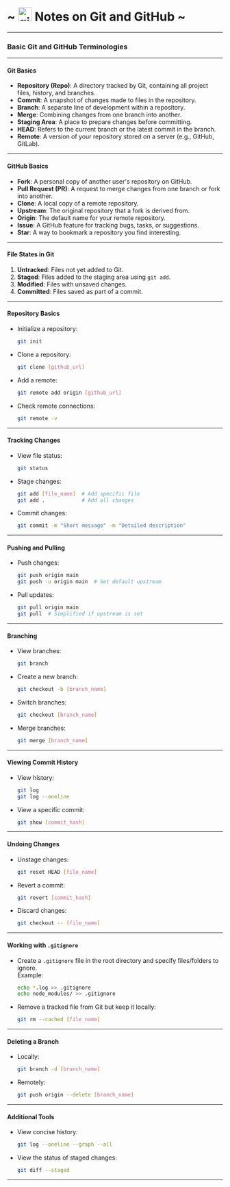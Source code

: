 
#  ~ <a href="https://git-scm.com/" target="_blank" rel="noreferrer"> <img src="https://www.vectorlogo.zone/logos/git-scm/git-scm-icon.svg" alt="git" height="32"/></a> Notes on Git and GitHub ~

---
### **Basic Git and GitHub Terminologies**

---

#### **Git Basics**
- **Repository (Repo)**: A directory tracked by Git, containing all project files, history, and branches.
- **Commit**: A snapshot of changes made to files in the repository.
- **Branch**: A separate line of development within a repository.
- **Merge**: Combining changes from one branch into another.
- **Staging Area**: A place to prepare changes before committing.
- **HEAD**: Refers to the current branch or the latest commit in the branch.
- **Remote**: A version of your repository stored on a server (e.g., GitHub, GitLab).

---

#### **GitHub Basics**
- **Fork**: A personal copy of another user's repository on GitHub.
- **Pull Request (PR)**: A request to merge changes from one branch or fork into another.
- **Clone**: A local copy of a remote repository.
- **Upstream**: The original repository that a fork is derived from.
- **Origin**: The default name for your remote repository.
- **Issue**: A GitHub feature for tracking bugs, tasks, or suggestions.
- **Star**: A way to bookmark a repository you find interesting.

---

#### **File States in Git**
1. **Untracked**: Files not yet added to Git.
2. **Staged**: Files added to the staging area using `git add`.
3. **Modified**: Files with unsaved changes.
4. **Committed**: Files saved as part of a commit.

---

#### **Repository Basics**  
- Initialize a repository:  
  ```bash
  git init
  ```

- Clone a repository:  
  ```bash
  git clone [github_url]
  ```

- Add a remote:  
  ```bash
  git remote add origin [github_url]
  ```

- Check remote connections:  
  ```bash
  git remote -v
  ```

---

#### **Tracking Changes**  
- View file status:  
  ```bash
  git status
  ```

- Stage changes:  
  ```bash
  git add [file_name]  # Add specific file
  git add .            # Add all changes
  ```

- Commit changes:  
  ```bash
  git commit -m "Short message" -m "Detailed description"
  ```

---

#### **Pushing and Pulling**  
- Push changes:  
  ```bash
  git push origin main
  git push -u origin main  # Set default upstream
  ```

- Pull updates:  
  ```bash
  git pull origin main
  git pull  # Simplified if upstream is set
  ```

---

#### **Branching**  
- View branches:  
  ```bash
  git branch
  ```

- Create a new branch:  
  ```bash
  git checkout -b [branch_name]
  ```

- Switch branches:  
  ```bash
  git checkout [branch_name]
  ```

- Merge branches:  
  ```bash
  git merge [branch_name]
  ```

---

#### **Viewing Commit History**  
- View history:  
  ```bash
  git log
  git log --oneline
  ```

- View a specific commit:  
  ```bash
  git show [commit_hash]
  ```

---

#### **Undoing Changes**  
- Unstage changes:  
  ```bash
  git reset HEAD [file_name]
  ```

- Revert a commit:  
  ```bash
  git revert [commit_hash]
  ```

- Discard changes:  
  ```bash
  git checkout -- [file_name]
  ```

---

#### **Working with `.gitignore`**  
- Create a `.gitignore` file in the root directory and specify files/folders to ignore.  
  Example:  
  ```bash
  echo *.log >> .gitignore
  echo node_modules/ >> .gitignore
  ```

- Remove a tracked file from Git but keep it locally:  
  ```bash
  git rm --cached [file_name]
  ```

---

#### **Deleting a Branch**  
- Locally:  
  ```bash
  git branch -d [branch_name]
  ```

- Remotely:  
  ```bash
  git push origin --delete [branch_name]
  ```

---

#### **Additional Tools**  
- View concise history:  
  ```bash
  git log --oneline --graph --all
  ```

- View the status of staged changes:  
  ```bash
  git diff --staged
  ```  
---